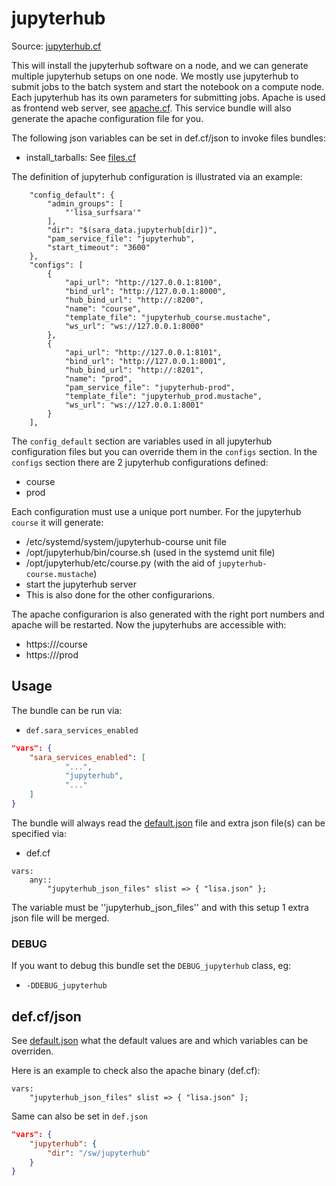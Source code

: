 # jupyterhub

Source: [jupyterhub.cf](/services/jupyterhub.cf)


This will install the jupyterhub software on a node, and we can generate multiple jupyterhub setups on
one node. We mostly use jupyterhub to submit jobs to the batch system and start the notebook on a compute
node. Each jupyterhub has its own parameters for submitting jobs. Apache is used as frontend web server,
see [apache.cf](/services/apache.cf). This service bundle will also generate the apache configuration
file for you.

The following json variables can be set in def.cf/json to  invoke files bundles:
 * install_tarballs: See [files.cf](/masterfiles/lib/surfsara/files.cf)

The definition of jupyterhub configuration is illustrated via an example:
```
    "config_default": {
        "admin_groups": [
            "'lisa_surfsara'"
        ],
        "dir": "$(sara_data.jupyterhub[dir])",
        "pam_service_file": "jupyterhub",
        "start_timeout": "3600"
    },
    "configs": [
        {
            "api_url": "http://127.0.0.1:8100",
            "bind_url": "http://127.0.0.1:8000",
            "hub_bind_url": "http://:8200",
            "name": "course",
            "template_file": "jupyterhub_course.mustache",
            "ws_url": "ws://127.0.0.1:8000"
        },
        {
            "api_url": "http://127.0.0.1:8101",
            "bind_url": "http://127.0.0.1:8001",
            "hub_bind_url": "http://:8201",
            "name": "prod",
            "pam_service_file": "jupyterhub-prod",
            "template_file": "jupyterhub_prod.mustache",
            "ws_url": "ws://127.0.0.1:8001"
        }
    ],
```

The `config_default` section are variables used in all jupyterhub configuration files but you can
override them in the `configs` section. In the `configs` section there are 2 jupyterhub
configurations defined:
 * course
 * prod

Each configuration must use a unique port number. For the jupyterhub `course` it will generate:
 * /etc/systemd/system/jupyterhub-course unit file
 * /opt/jupyterhub/bin/course.sh (used in the systemd unit file)
 * /opt/jupyterhub/etc/course.py (with the aid of `jupyterhub-course.mustache`)
 * start the jupyterhub server
 * This is also done for the other configurarions.

The apache configurarion is also generated with the right port numbers and apache will be restarted. Now
the jupyterhubs are accessible with:
 * https://<name>/course
 * https://<name>/prod

## Usage

The bundle can be run via:
 * `def.sara_services_enabled`
```json
"vars": {
    "sara_services_enabled": [
            "...",
            "jupyterhub",
            "..."
    ]
}
```

The bundle will always read the [default.json](/templates/jupyterhub/json/default.json) file
and extra json file(s) can be specified via:
 * def.cf
```
vars:
    any::
        "jupyterhub_json_files" slist => { "lisa.json" };
```

The variable must be ''jupyterhub_json_files'' and with this setup 1 extra json file will be merged.

### DEBUG

If you want to debug this bundle set the `DEBUG_jupyterhub` class, eg:
 * `-DDEBUG_jupyterhub`

## def.cf/json

See [default.json](/templates/jupyterhub/json/default.json) what the default values are and
which variables can be overriden.

Here is an example to check also the apache binary (def.cf):
```
vars:
    "jupyterhub_json_files" slist => { "lisa.json" ];
```

Same can also be set in `def.json`
```json
"vars": {
    "jupyterhub": {
        "dir": "/sw/jupyterhub"
    }
}
